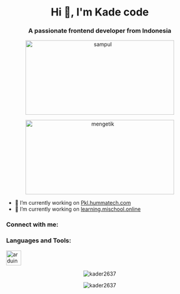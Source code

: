 <h1 align="center">Hi 👋, I'm Kade code</h1>
<h3 align="center">A passionate frontend developer from Indonesia</h3>

<p align="center">
  <img src="https://example.com/sampul.png](https://images.app.goo.gl/Kw3bJQ4rxXCHTqxG6)" alt="sampul" width="400" height="200" />
</p>

<p align="center">
  <img src="https://example.com/gif-mengetik.gif" alt="mengetik" width="400" height="200" />
</p>

- 🔭 I’m currently working on <a href="https://pkl.hummatech.com/login">Pkl.hummatech.com</a>
- 🔭 I’m currently working on <a href="https://learning.mischool.online/login">learning.mischool.online</a>

<h3 align="left">Connect with me:</h3>
<p align="left">
</p>

<h3 align="left">Languages and Tools:</h3>
<p align="left">
  <a href="https://www.arduino.cc/" target="_blank" rel="noreferrer">
    <img src="https://cdn.worldvectorlogo.com/logos/arduino-1.svg" alt="arduino" width="40" height="40" />
  </a>
  <!-- Tambahkan ikon dan tautan untuk alat lainnya di sini -->
</p>

<p align="center">
  <img align="center" src="https://github-readme-stats.vercel.app/api/top-langs?username=kader2637&show_icons=true&locale=en&layout=compact" alt="kader2637" />
</p>

<p align="center">
  <img align="center" src="https://github-readme-streak-stats.herokuapp.com/?user=kader2637&" alt="kader2637" />
</p>
